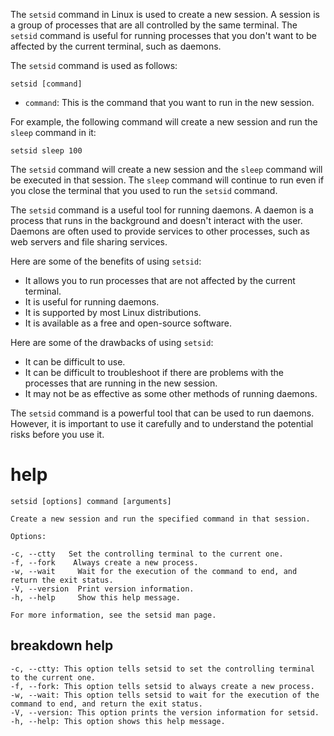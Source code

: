 The `setsid` command in Linux is used to create a new session. A session is a group of processes that are all controlled by the same terminal. The `setsid` command is useful for running processes that you don't want to be affected by the current terminal, such as daemons.

The `setsid` command is used as follows:

```
setsid [command]
```

* `command`: This is the command that you want to run in the new session.

For example, the following command will create a new session and run the `sleep` command in it:

```
setsid sleep 100
```

The `setsid` command will create a new session and the `sleep` command will be executed in that session. The `sleep` command will continue to run even if you close the terminal that you used to run the `setsid` command.

The `setsid` command is a useful tool for running daemons. A daemon is a process that runs in the background and doesn't interact with the user. Daemons are often used to provide services to other processes, such as web servers and file sharing services.

Here are some of the benefits of using `setsid`:

* It allows you to run processes that are not affected by the current terminal.
* It is useful for running daemons.
* It is supported by most Linux distributions.
* It is available as a free and open-source software.

Here are some of the drawbacks of using `setsid`:

* It can be difficult to use.
* It can be difficult to troubleshoot if there are problems with the processes that are running in the new session.
* It may not be as effective as some other methods of running daemons.

The `setsid` command is a powerful tool that can be used to run daemons. However, it is important to use it carefully and to understand the potential risks before you use it.

# help 

```
setsid [options] command [arguments]

Create a new session and run the specified command in that session.

Options:

-c, --ctty   Set the controlling terminal to the current one.
-f, --fork    Always create a new process.
-w, --wait     Wait for the execution of the command to end, and return the exit status.
-V, --version  Print version information.
-h, --help     Show this help message.

For more information, see the setsid man page.

```

## breakdown help

```
-c, --ctty: This option tells setsid to set the controlling terminal to the current one.
-f, --fork: This option tells setsid to always create a new process.
-w, --wait: This option tells setsid to wait for the execution of the command to end, and return the exit status.
-V, --version: This option prints the version information for setsid.
-h, --help: This option shows this help message.
```
